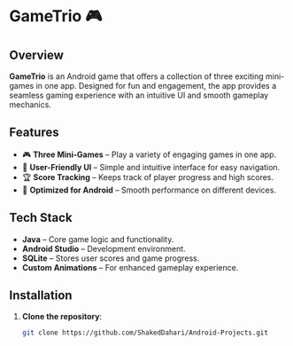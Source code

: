 # GameTrio 🎮  

## Overview  
**GameTrio** is an Android game that offers a collection of three exciting mini-games in one app. Designed for fun and engagement, the app provides a seamless gaming experience with an intuitive UI and smooth gameplay mechanics.  

## Features  
- 🎮 **Three Mini-Games** – Play a variety of engaging games in one app.  
- 🎨 **User-Friendly UI** – Simple and intuitive interface for easy navigation.  
- 🏆 **Score Tracking** – Keeps track of player progress and high scores.  
- 📱 **Optimized for Android** – Smooth performance on different devices.  

## Tech Stack  
- **Java** – Core game logic and functionality.  
- **Android Studio** – Development environment.  
- **SQLite** – Stores user scores and game progress.  
- **Custom Animations** – For enhanced gameplay experience.  

## Installation  
1. **Clone the repository**:  
   ```sh
   git clone https://github.com/ShakedDahari/Android-Projects.git
